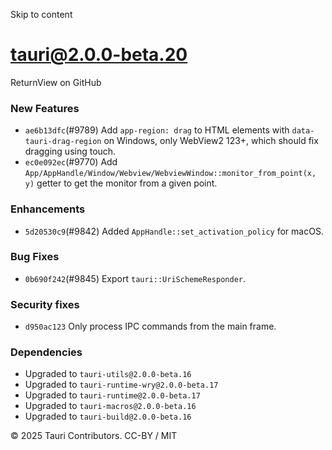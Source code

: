 Skip to content
# tauri@2.0.0-beta.20
ReturnView on GitHub
### New Features
  * `ae6b13dfc`(#9789) Add `app-region: drag` to HTML elements with `data-tauri-drag-region` on Windows, only WebView2 123+, which should fix dragging using touch.
  * `ec0e092ec`(#9770) Add `App/AppHandle/Window/Webview/WebviewWindow::monitor_from_point(x, y)` getter to get the monitor from a given point.


### Enhancements
  * `5d20530c9`(#9842) Added `AppHandle::set_activation_policy` for macOS.


### Bug Fixes
  * `0b690f242`(#9845) Export `tauri::UriSchemeResponder`.


### Security fixes
  * `d950ac123` Only process IPC commands from the main frame.


### Dependencies
  * Upgraded to `tauri-utils@2.0.0-beta.16`
  * Upgraded to `tauri-runtime-wry@2.0.0-beta.17`
  * Upgraded to `tauri-runtime@2.0.0-beta.17`
  * Upgraded to `tauri-macros@2.0.0-beta.16`
  * Upgraded to `tauri-build@2.0.0-beta.16`


© 2025 Tauri Contributors. CC-BY / MIT

